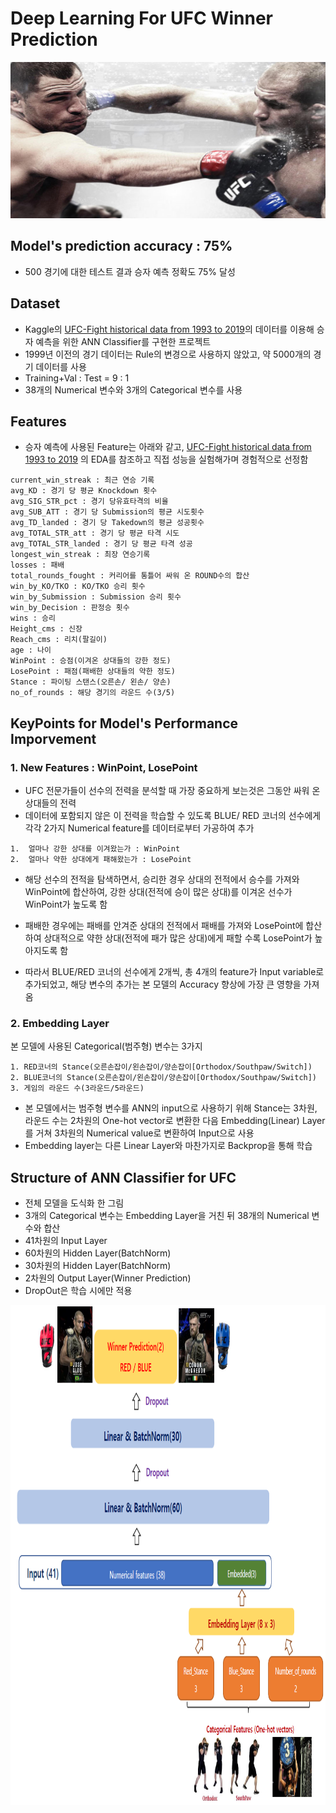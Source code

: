 



# Deep Learning For UFC Winner Prediction
<p align="center"><img width="700" height="250" src="https://github.com/wonwooo/UFC-WinnerPrediction/blob/master/JDSvsCain.jpg"/></p>

## Model's prediction accuracy : 75%
- 500 경기에 대한 테스트 결과 승자 예측 정확도 75% 달성

## Dataset
- Kaggle의 [UFC-Fight historical data from 1993 to 2019](<https://github.com/graykode/toeicbert>)의 데이터를 이용해 승자 예측을 위한 ANN Classifier를 구현한 프로젝트
- 1999년 이전의 경기 데이터는 Rule의 변경으로 사용하지 않았고, 약 5000개의 경기 데이터를 사용
- Training+Val : Test = 9 : 1
- 38개의 Numerical 변수와 3개의 Categorical 변수를 사용

## Features

- 승자 예측에 사용된 Feature는 아래와 같고, [UFC-Fight historical data from 1993 to 2019](<https://github.com/graykode/toeicbert>) 의 EDA를 참조하고 직접 성능을 실험해가며 경험적으로 선정함
```
current_win_streak : 최근 연승 기록
avg_KD : 경기 당 평균 Knockdown 횟수
avg_SIG_STR_pct : 경기 당유효타격의 비율
avg_SUB_ATT : 경기 당 Submission의 평균 시도횟수
avg_TD_landed : 경기 당 Takedown의 평균 성공횟수
avg_TOTAL_STR_att : 경기 당 평균 타격 시도
avg_TOTAL_STR_landed : 경기 당 평균 타격 성공
longest_win_streak : 최장 연승기록
losses : 패배
total_rounds_fought : 커리어를 통틀어 싸워 온 ROUND수의 합산
win_by_KO/TKO : KO/TKO 승리 횟수
win_by_Submission : Submission 승리 횟수
win_by_Decision : 판정승 횟수
wins : 승리
Height_cms : 신장
Reach_cms : 리치(팔길이)
age : 나이
WinPoint : 승점(이겨온 상대들의 강한 정도)
LosePoint : 패점(패배한 상대들의 약한 정도)
Stance : 파이팅 스탠스(오른손/ 왼손/ 양손)
no_of_rounds : 해당 경기의 라운드 수(3/5)
```

## KeyPoints for Model's Performance Imporvement

### 1.  New Features : WinPoint, LosePoint
- UFC 전문가들이 선수의 전력을 분석할 때 가장 중요하게 보는것은 그동안 싸워 온 상대들의 전력
- 데이터에 포함되지 않은 이 전력을 학습할 수 있도록 BLUE/ RED 코너의 선수에게 각각 2가지 Numerical feature를 데이터로부터 가공하여 추가
```
1.  얼마나 강한 상대를 이겨왔는가 : WinPoint
2.  얼마나 약한 상대에게 패해왔는가 : LosePoint
```
- 해당 선수의 전적을 탐색하면서, 승리한 경우 상대의 전적에서 승수를 가져와 WinPoint에 합산하여, 강한 상대(전적에 승이 많은 상대)를 이겨온 선수가 WinPoint가 높도록 함

- 패배한 경우에는 패배를 안겨준 상대의 전적에서 패배를 가져와 LosePoint에 합산하여 상대적으로 약한 상대(전적에 패가 많은 상대)에게 패할 수록 LosePoint가 높아지도록 함
-  따라서 BLUE/RED 코너의 선수에게 2개씩, 총 4개의 feature가 Input variable로 추가되었고, 해당 변수의 추가는 본 모델의 Accuracy 향상에 가장 큰 영향을 가져옴

### 2. Embedding Layer
본 모델에 사용된 Categorical(범주형) 변수는 3가지
```
1. RED코너의 Stance(오른손잡이/왼손잡이/양손잡이[Orthodox/Southpaw/Switch])
2. BLUE코너의 Stance(오른손잡이/왼손잡이/양손잡이[Orthodox/Southpaw/Switch])
3. 게임의 라운드 수(3라운드/5라운드)
```
- 본 모델에서는 범주형 변수를 ANN의 input으로 사용하기 위해 Stance는 3차원, 라운드 수는 2차원의 One-hot vector로 변환한 다음 Embedding(Linear) Layer를 거쳐 3차원의 Numerical value로 변환하여 Input으로 사용
-  Embedding layer는 다른 Linear Layer와 마찬가지로 Backprop을 통해 학습

## Structure of ANN Classifier for UFC

- 전체 모델을 도식화 한 그림
- 3개의 Categorical 변수는 Embedding Layer을 거친 뒤 38개의 Numerical 변수와 합산
- 41차원의 Input Layer 
- 60차원의 Hidden Layer(BatchNorm)
- 30차원의 Hidden Layer(BatchNorm) 
- 2차원의 Output Layer(Winner Prediction)
- DropOut은 학습 시에만 적용 


<p align="center"><img width="800" height="800" src="https://github.com/wonwooo/UFC-WinnerPrediction/blob/master/ANN_structure.PNG"/></p>
